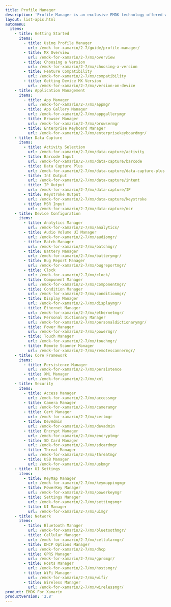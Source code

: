 ```yaml
---
title: Profile Manager
description: 'Profile Manager is an exclusive EMDK technology offered within your IDE, providing a GUI based development tool. This allows you to write fewer lines of code resulting in reduced development time, effort and errors.'
layout: list-apis.html
automenu:
  items:
    - title: Getting Started
      items:
        - title: Using Profile Manager
          url: /emdk-for-xamarin/2-7/guide/profile-manager/
        - title: MX Overview
          url: /emdk-for-xamarin/2-7/mx/overview
        - title: Choosing a Version
          url: /emdk-for-xamarin/2-7/mx/choosing-a-version
        - title: Feature Compatibility
          url: /emdk-for-xamarin/2-7/mx/compatibility
        - title: Getting Device MX Version
          url: /emdk-for-xamarin/2-7/mx/version-on-device
    - title: Application Management
      items:
        - title: App Manager
          url: /emdk-for-xamarin/2-7/mx/appmgr
        - title: App Gallery Manager
          url: /emdk-for-xamarin/2-7/mx/appgallerymgr
        - title: Browser Manager
          url: /emdk-for-xamarin/2-7/mx/browsermgr
        - title: Enterprise Keyboard Manager
          url: /emdk-for-xamarin/2-7/mx/enterprisekeyboardmgr/
    - title: Data Capture
      items:
        - title: Activity Selection
          url: /emdk-for-xamarin/2-7/mx/data-capture/activity
        - title: Barcode Input
          url: /emdk-for-xamarin/2-7/mx/data-capture/barcode
        - title: Data Capture Plus
          url: /emdk-for-xamarin/2-7/mx/data-capture/data-capture-plus
        - title: Int Output
          url: /emdk-for-xamarin/2-7/mx/data-capture/intent
        - title: IP Output
          url: /emdk-for-xamarin/2-7/mx/data-capture/IP
        - title: Keystroke Output
          url: /emdk-for-xamarin/2-7/mx/data-capture/keystroke
        - title: MSR Input
          url: /emdk-for-xamarin/2-7/mx/data-capture/msr
    - title: Device Configuration
      items:
        - title: Analytics Manager
          url: /emdk-for-xamarin/2-7/mx/analytics/
        - title: Audio Volume UI Manager
          url: /emdk-for-xamarin/2-7/mx/audiomgr/
        - title: Batch Manager
          url: /emdk-for-xamarin/2-7/mx/batchmgr/
        - title: Battery Manager
          url: /emdk-for-xamarin/2-7/mx/batterymgr/
        - title: Bug Report Manager
          url: /emdk-for-xamarin/2-7/mx/bugreportmgr/
        - title: Clock
          url: /emdk-for-xamarin/2-7/mx/clock/
        - title: Component Manager
          url: /emdk-for-xamarin/2-7/mx/componentmgr/
        - title: Condition Manager
          url: /emdk-for-xamarin/2-7/mx/conditionmgr/
        - title: Display Manager
          url: /emdk-for-xamarin/2-7/mx/displaymgr/
        - title: Ethernet Manager
          url: /emdk-for-xamarin/2-7/mx/ethernetmgr/
        - title: Personal Dictionary Manager
          url: /emdk-for-xamarin/2-7/mx/personaldictionarymgr/
        - title: Power Manager
          url: /emdk-for-xamarin/2-7/mx/powermgr/
        - title: Touch Manager
          url: /emdk-for-xamarin/2-7/mx/touchmgr/
        - title: Remote Scanner Manager
          url: /emdk-for-xamarin/2-7/mx/remotescannermgr/
    - title: Core Framework
      items:
        - title: Persistence Manager
          url: /emdk-for-xamarin/2-7/mx/persistence
        - title: XML Manager
          url: /emdk-for-xamarin/2-7/mx/xml
    - title: Security
      items:
        - title: Access Manager
          url: /emdk-for-xamarin/2-7/mx/accessmgr
        - title: Camera Manager
          url: /emdk-for-xamarin/2-7/mx/cameramgr
        - title: Cert Manager
          url: /emdk-for-xamarin/2-7/mx/certmgr
        - title: DevAdmin
          url: /emdk-for-xamarin/2-7/mx/devadmin
        - title: Encrypt Manager
          url: /emdk-for-xamarin/2-7/mx/encryptmgr
        - title: SD Card Manager
          url: /emdk-for-xamarin/2-7/mx/sdcardmgr
        - title: Threat Manager
          url: /emdk-for-xamarin/2-7/mx/threatmgr
        - title: USB Manager
          url: /emdk-for-xamarin/2-7/mx/usbmgr
    - title: UI Settings
      items:
        - title: KeyMap Manager
          url: /emdk-for-xamarin/2-7/mx/keymappingmgr
        - title: PowerKey Manager
          url: /emdk-for-xamarin/2-7/mx/powerkeymgr
        - title: Settings Manager
          url: /emdk-for-xamarin/2-7/mx/settingsmgr
        - title: UI Manager
          url: /emdk-for-xamarin/2-7/mx/uimgr
    - title: Network
      items:
        - title: Bluetooth Manager
          url: /emdk-for-xamarin/2-7/mx/bluetoothmgr/
        - title: Cellular Manager
          url: /emdk-for-xamarin/2-7/mx/cellularmgr/
        - title: DHCP Options Manager
          url: /emdk-for-xamarin/2-7/mx/dhcp
        - title: GPRS Manager
          url: /emdk-for-xamarin/2-7/mx/gprsmgr/
        - title: Hosts Manager
          url: /emdk-for-xamarin/2-7/mx/hostsmgr/
        - title: WiFi Manager
          url: /emdk-for-xamarin/2-7/mx/wifi/
        - title: Wireless Manager
          url: /emdk-for-xamarin/2-7/mx/wirelessmgr/
product: EMDK For Xamarin
productversion: '2.8'
---
```















